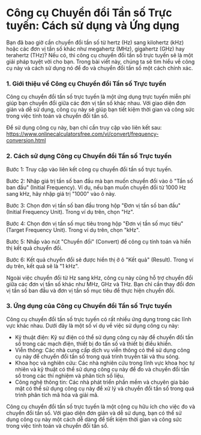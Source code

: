 Công cụ Chuyển đổi Tần số Trực tuyến: Cách sử dụng và Ứng dụng
==============================================================

Bạn đã bao giờ cần chuyển đổi tần số từ hertz (Hz) sang kilohertz (kHz) hoặc các đơn vị tần số khác như megahertz (MHz), gigahertz (GHz) hay terahertz (THz)? Nếu có, thì công cụ chuyển đổi tần số trực tuyến sẽ là một giải pháp tuyệt vời cho bạn. Trong bài viết này, chúng ta sẽ tìm hiểu về công cụ này và cách sử dụng nó để đo và chuyển đổi tần số một cách chính xác.

### 1. Giới thiệu về Công cụ Chuyển đổi Tần số Trực tuyến

Công cụ chuyển đổi tần số trực tuyến là một ứng dụng trực tuyến miễn phí giúp bạn chuyển đổi giữa các đơn vị tần số khác nhau. Với giao diện đơn giản và dễ sử dụng, công cụ này sẽ giúp bạn tiết kiệm thời gian và công sức trong việc tính toán và chuyển đổi tần số.

Để sử dụng công cụ này, bạn chỉ cần truy cập vào liên kết sau: <https://www.onlinecalculatorsfree.com/vi/convert/frequency-conversion.html>

### 2. Cách sử dụng Công cụ Chuyển đổi Tần số Trực tuyến

Bước 1: Truy cập vào liên kết công cụ chuyển đổi tần số trực tuyến.

Bước 2: Nhập giá trị tần số ban đầu mà bạn muốn chuyển đổi vào ô "Tần số ban đầu" (Initial Frequency). Ví dụ, nếu bạn muốn chuyển đổi từ 1000 Hz sang kHz, hãy nhập giá trị "1000" vào ô này.

Bước 3: Chọn đơn vị tần số ban đầu trong hộp "Đơn vị tần số ban đầu" (Initial Frequency Unit). Trong ví dụ trên, chọn "Hz".

Bước 4: Chọn đơn vị tần số mục tiêu trong hộp "Đơn vị tần số mục tiêu" (Target Frequency Unit). Trong ví dụ trên, chọn "kHz".

Bước 5: Nhấp vào nút "Chuyển đổi" (Convert) để công cụ tính toán và hiển thị kết quả chuyển đổi.

Bước 6: Kết quả chuyển đổi sẽ được hiển thị ở ô "Kết quả" (Result). Trong ví dụ trên, kết quả sẽ là "1 kHz".

Ngoài việc chuyển đổi từ Hz sang kHz, công cụ này cũng hỗ trợ chuyển đổi giữa các đơn vị tần số khác như MHz, GHz và THz. Bạn chỉ cần thay đổi đơn vị tần số ban đầu và đơn vị tần số mục tiêu để thực hiện chuyển đổi.

### 3. Ứng dụng của Công cụ Chuyển đổi Tần số Trực tuyến

Công cụ chuyển đổi tần số trực tuyến có rất nhiều ứng dụng trong các lĩnh vực khác nhau. Dưới đây là một số ví dụ về việc sử dụng công cụ này:

- Kỹ thuật điện: Kỹ sư điện có thể sử dụng công cụ này để chuyển đổi tần số trong các mạch điện, thiết bị đo tần số và thiết bị điều khiển.
- Viễn thông: Các nhà cung cấp dịch vụ viễn thông có thể sử dụng công cụ này để chuyển đổi tần số trong quá trình truyền tải và thu sóng.
- Khoa học và nghiên cứu: Các nhà nghiên cứu trong lĩnh vực khoa học tự nhiên và kỹ thuật có thể sử dụng công cụ này để đo và chuyển đổi tần số trong các thí nghiệm và phân tích số liệu.
- Công nghệ thông tin: Các nhà phát triển phần mềm và chuyên gia bảo mật có thể sử dụng công cụ này để xử lý và chuyển đổi tần số trong quá trình phân tích mã hóa và giải mã.

Công cụ chuyển đổi tần số trực tuyến là một công cụ hữu ích cho việc đo và chuyển đổi tần số. Với giao diện đơn giản và dễ sử dụng, bạn có thể sử dụng công cụ này một cách dễ dàng để tiết kiệm thời gian và công sức trong việc tính toán và chuyển đổi tần số.